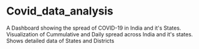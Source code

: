 # Covid_data_analysis
A Dashboard showing the spread of COVID-19 in India and it's States.  Visualization of Cummulative and Daily spread across India and it's states. Shows detailed data of States and Districts
